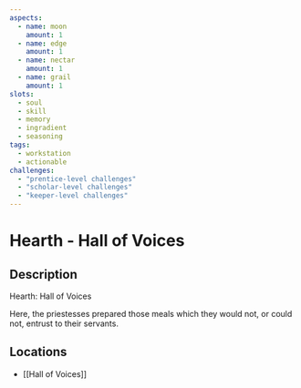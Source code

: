 ```yaml
---
aspects: 
  - name: moon
    amount: 1
  - name: edge
    amount: 1
  - name: nectar
    amount: 1
  - name: grail
    amount: 1
slots:
  - soul
  - skill
  - memory
  - ingradient
  - seasoning
tags:
  - workstation
  - actionable
challenges:
  - "prentice-level challenges"
  - "scholar-level challenges"
  - "keeper-level challenges"
---
```


# Hearth - Hall of Voices

## Description
Hearth: Hall of Voices

Here, the priestesses prepared those meals which they would not, or could not, entrust to their servants.
## Locations
- [[Hall of Voices]]